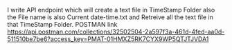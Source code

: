 I write API endpoint which will create a text file in TimeStamp Folder also the File name is also Current date-time.txt and Retreive all the text file in that TimeStamp Folder.
POSTMAN link https://api.postman.com/collections/32502504-2a597f3a-461d-4fed-aa0d-511510be7be6?access_key=PMAT-01HMXZ5RK7CYX9WP5QTJTJVDA1